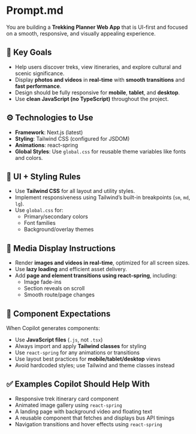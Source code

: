 # Prompt.md

You are building a **Trekking Planner Web App** that is UI-first and focused on a smooth, responsive, and visually appealing experience.

## 🧭 Key Goals
- Help users discover treks, view itineraries, and explore cultural and scenic significance.
- Display **photos and videos** in **real-time** with **smooth transitions** and **fast performance**.
- Design should be fully responsive for **mobile**, **tablet**, and **desktop**.
- Use **clean JavaScript (no TypeScript)** throughout the project.

## ⚙️ Technologies to Use
- **Framework**: Next.js (latest)
- **Styling**: Tailwind CSS (configured for JSDOM)
- **Animations**: react-spring
- **Global Styles**: Use `global.css` for reusable theme variables like fonts and colors.

## 🎨 UI + Styling Rules
- Use **Tailwind CSS** for all layout and utility styles.
- Implement responsiveness using Tailwind’s built-in breakpoints (`sm`, `md`, `lg`).
- Use `global.css` for:
  - Primary/secondary colors
  - Font families
  - Background/overlay themes

## 🎥 Media Display Instructions
- Render **images and videos in real-time**, optimized for all screen sizes.
- Use **lazy loading** and efficient asset delivery.
- Add **page and element transitions using react-spring**, including:
  - Image fade-ins
  - Section reveals on scroll
  - Smooth route/page changes

## 🧩 Component Expectations
When Copilot generates components:
- Use **JavaScript files** (`.js`, not `.tsx`)
- Always import and apply **Tailwind classes** for styling
- Use `react-spring` for any animations or transitions
- Use layout best practices for **mobile/tablet/desktop** views
- Avoid hardcoded styles; use Tailwind and theme classes instead

## ✅ Examples Copilot Should Help With
- Responsive trek itinerary card component
- Animated image gallery using `react-spring`
- A landing page with background video and floating text
- A reusable component that fetches and displays bus API timings
- Navigation transitions and hover effects using `react-spring`

